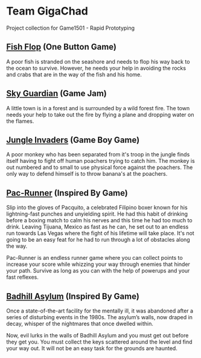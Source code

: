 # Team GigaChad
Project collection for Game1501 - Rapid Prototyping

## [Fish Flop](https://gaddamit.itch.io/fish-flop) (One Button Game)
A poor fish is stranded on the seashore and needs to flop his way back to the ocean to survive. However, he needs your help in avoiding the rocks and crabs that are in the way of the fish and his home.

## [Sky Guardian](https://stooky86.itch.io/skyguardian) (Game Jam)
A little town is in a forest and is surrounded by a wild forest fire. The town needs your help to take out the fire by flying a plane and dropping water on the flames.

## [Jungle Invaders](https://gaddamit.itch.io/jungleinvaders) (Game Boy Game)
A poor monkey who has been separated from it's troop in the jungle finds  itself having to fight off human poachers trying to catch him. The monkey is out numbered and to small to use physical force against the poachers. The only way to defend himself is to throw banana's at the poachers.

## [Pac-Runner](https://gaddamit.itch.io/pac-runner) (Inspired By Game)
Slip into the gloves of Pacquito, a celebrated Filipino boxer known for his lightning-fast punches and unyielding spirit. He had this habit of drinking before a boxing match to calm his nerves and this time he had too much to drink. Leaving Tijuana, Mexico as fast as he can, he set out to an endless run towards Las Vegas where the fight of his lifetime will take place. It's not going to be an easy feat for he had to run through a lot of obstacles along the way.

Pac-Runner is an endless runner game where you can collect points to increase your score while whizzing your way through enemies that hinder your path. Survive as long as you can with the help of powerups and your fast reflexes.

## [Badhill Asylum](https://gaddamit.itch.io/badhill-asylum) (Inspired By Game)
Once a state-of-the-art facility for the mentally ill, it was abandoned after a series of disturbing events in the 1980s. The asylum’s walls, now draped in decay, whisper of the nightmares that once dwelled within.

Now, evil lurks in the walls of Badhill Asylum and you must get out before they get you. You must collect the keys scattered around the level and find your way out. It will not be an easy task for the grounds are haunted.

